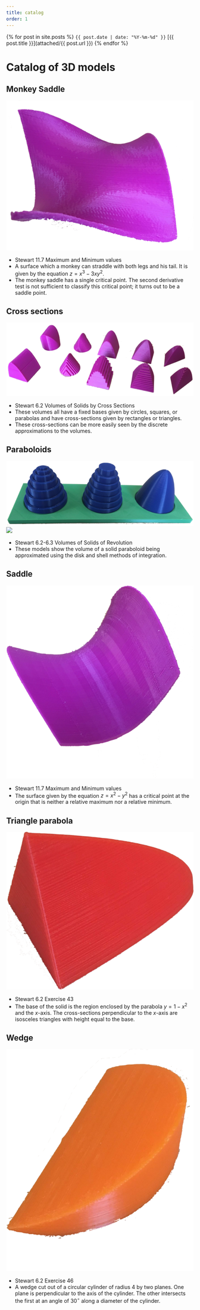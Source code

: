```yaml
---
title: catalog
order: 1
---
```


{% for post in site.posts %}
`{{ post.date | date: "%Y-%m-%d" }}` [{{ post.title }}](attached/{{ post.url }})
{% endfor %}

# Catalog of 3D models

## Monkey Saddle

![](attached/monkeysaddle.png)

- Stewart 11.7 Maximum and Minimum values
- A surface which a monkey can straddle with both legs and his tail. It is given by the equation $z=x^3-3xy^2$.
- The monkey saddle has a single critical point. The second derivative test is not sufficient to classify this critical point; it turns out to be a saddle point.

## Cross sections

![](attached/crosssections.png)

- Stewart 6.2 Volumes of Solids by Cross Sections
- These volumes all have a fixed bases given by circles, squares, or parabolas and have cross-sections given by rectangles or triangles.
- These cross-sections can be more easily seen by the discrete approximations to the volumes.

## Paraboloids

![](attached/paraboloids.png)   
![](attached/paraboloids2.png)

- Stewart 6.2-6.3 Volumes of Solids of Revolution
- These models show the volume of a solid paraboloid being approximated using the disk and shell methods of integration.

## Saddle

![](attached/saddle.png)

- Stewart 11.7 Maximum and Minimum values
- The surface given by the equation $z=x^2-y^2$ has a critical point at the origin that is neither a relative maximum nor a relative minimum.

## Triangle parabola

![](attached/triangleparabola.png)

- Stewart 6.2 Exercise 43
- The base of the solid is the region enclosed by the parabola $y=1-x^2$ and the $x$-axis. The cross-sections perpendicular to the $x$-axis are isosceles triangles with height equal to the base.

## Wedge

![](attached/wedge.png)

- Stewart 6.2 Exercise 46
- A wedge cut out of a circular cylinder of radius 4 by two planes. One plane is perpendicular to the axis of the cylinder. The other intersects the first at an angle of 30$^\circ$ along a diameter of the cylinder.
